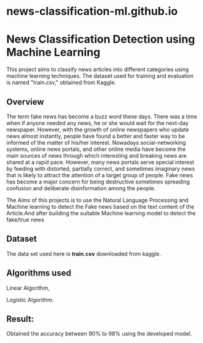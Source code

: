 # news-classification-ml.github.io

# News Classification Detection using Machine Learning

This project aims to classify news articles into different categories using machine learning techniques. The dataset used for training and evaluation is named "train.csv," obtained from Kaggle.

## Overview

The term fake news has become a buzz word these days. There was a time when if anyone needed any news, he or she would wait for the next-day newspaper. However, with the growth of online newspapers who update news almost instantly, people have found a better and faster way to be informed of the matter of his/her interest. Nowadays social-networking systems, online news portals, and other online media have become the main sources of news through which interesting and breaking news are shared at a rapid pace. However, many news portals serve special interest by feeding with distorted, partially correct, and sometimes imaginary news that is likely to attract the attention of a target group of people. Fake news has become a major concern for being destructive sometimes spreading confusion and deliberate disinformation among the people.

The Aims of this projects is to use the Natural Language Processing and Machine learning to detect the Fake news based on the text content of the Article.And after building the suitable Machine learning model to detect the fake/true news 


## Dataset

The data set used here is **train.csv** downloaded from kaggle.

## Algorithms used

Linear Algorithm,

Logistic Algorithm.

## Result:

Obtained the accuracy between 90% to 98% using the developed model.


